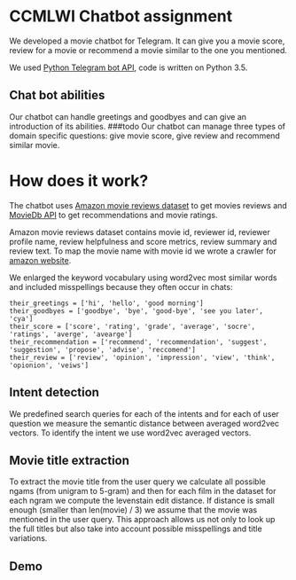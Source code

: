# CCMLWI Chatbot assignment

We developed a movie chatbot for Telegram. It can give you a movie score, review for a movie or recommend a movie similar to the one you mentioned.

We used [Python Telegram bot API](https://github.com/python-telegram-bot/python-telegram-bot), code is written on Python 3.5.

## Chat bot abilities
Our chatbot can handle greetings and goodbyes and can give an introduction of its abilities. ###todo
Our chatbot can manage three types of domain specific questions: give movie score, give review and recommend similar movie.

# How does it work?
The chatbot uses [Amazon movie reviews dataset](https://snap.stanford.edu/data/web-Movies.html) to get movies reviews and
[MovieDb API](https://www.themoviedb.org) to get recommendations and movie ratings.

Amazon movie reviews dataset contains movie id, reviewer id, reviewer profile name, review helpfulness and score metrics, review summary and review text.
To map the movie name with movie id we wrote a crawler for [amazon website](https://www.amazon.com/product-reviews/).

We enlarged the keyword vocabulary using word2vec most similar words and included misspellings because they often occur in chats:
```
their_greetings = ['hi', 'hello', 'good morning']
their_goodbyes = ['goodbye', 'bye', 'good-bye', 'see you later', 'cya']
their_score = ['score', 'rating', 'grade', 'average', 'socre', 'ratings', 'averge', 'avearge']
their_recommendation = ['recommend', 'recommendation', 'suggest', 'suggestion', 'propose', 'advise', 'reccomend']
their_review = ['review', 'opinion', 'impression', 'view', 'think', 'opionion', 'veiws']
```

## Intent detection

We predefined search queries for each of the intents and for each of user question we measure the semantic distance between averaged word2vec vectors.
To identify the intent we use word2vec averaged vectors.

## Movie title extraction
To extract the movie title from the user query we calculate all possible ngams (from unigram to 5-gram) and then
for each film in the dataset for each ngram we compute the levenstain edit distance. If distance is small enough (smaller than len(movie) / 3)
we assume that the movie was mentioned in the user query.
This approach allows us not only to look up the full titles but also take into account possible misspellings and title variations.

## Demo
